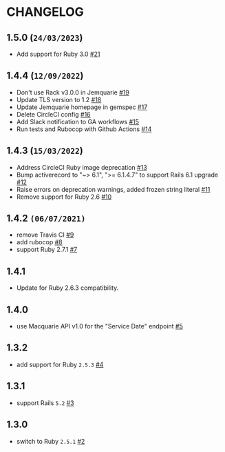 # CHANGELOG

## 1.5.0 (`24/03/2023`)
* Add support for Ruby 3.0 [#21](https://github.com/sharesight/jemquarie/pull/21)

## 1.4.4 (`12/09/2022`)
 * Don't use Rack v3.0.0 in Jemquarie [#19](https://github.com/sharesight/jemquarie/pull/19)
 * Update TLS version to 1.2 [#18](https://github.com/sharesight/jemquarie/pull/18)
 * Update Jemquarie homepage in gemspec [#17](https://github.com/sharesight/jemquarie/pull/17)
 * Delete CircleCI config [#16](https://github.com/sharesight/jemquarie/pull/16)
 * Add Slack notification to GA workflows [#15](https://github.com/sharesight/jemquarie/pull/15)
 * Run tests and Rubocop with Github Actions [#14](https://github.com/sharesight/jemquarie/pull/14)

## 1.4.3 (`15/03/2022`)
 * Address CircleCI Ruby image deprecation [#13](https://github.com/sharesight/jemquarie/pull/13)
 * Bump activerecord to "~> 6.1", ">= 6.1.4.7" to support Rails 6.1 upgrade [#12](https://github.com/sharesight/jemquarie/pull/12)
 * Raise errors on deprecation warnings, added frozen string literal [#11](https://github.com/sharesight/jemquarie/pull/11)
 * Remove support for Ruby 2.6 [#10](https://github.com/sharesight/jemquarie/pull/10)

## 1.4.2 `(06/07/2021)`
* remove Travis CI [#9](https://github.com/sharesight/jemquarie/pull/9)
* add rubocop [#8](https://github.com/sharesight/jemquarie/pull/8)
* support Ruby 2.7.1 [#7](https://github.com/sharesight/jemquarie/pull/7)

## 1.4.1

* Update for Ruby 2.6.3 compatibility.

## 1.4.0

 * use Macquarie API v1.0 for the "Service Date" endpoint [#5](https://github.com/sharesight/jemquarie/pull/5)

## 1.3.2

 * add support for Ruby `2.5.3` [#4](https://github.com/sharesight/jemquarie/pull/4)

## 1.3.1

 * support Rails `5.2` [#3](https://github.com/sharesight/jemquarie/pull/3)

## 1.3.0

 * switch to Ruby `2.5.1` [#2](https://github.com/sharesight/jemquarie/pull/2)
